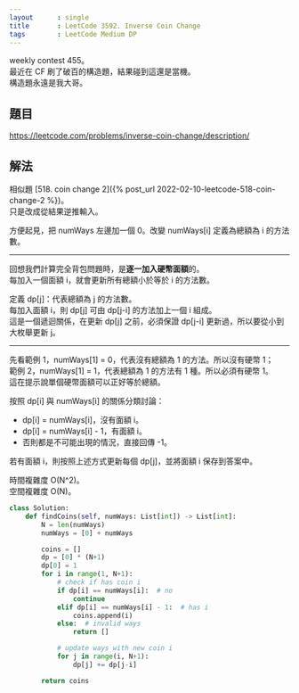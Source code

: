 ```yaml
---
layout      : single
title       : LeetCode 3592. Inverse Coin Change
tags        : LeetCode Medium DP
---
```

weekly contest 455。  
最近在 CF 刷了破百的構造題，結果碰到這還是當機。  
構造題永遠是我大哥。  

## 題目

<https://leetcode.com/problems/inverse-coin-change/description/>

## 解法

相似題 [518. coin change 2]({% post_url 2022-02-10-leetcode-518-coin-change-2 %})。  
只是改成從結果逆推輸入。  

方便起見，把 numWays 左邊加一個 0。改變 numWays[i] 定義為總額為 i 的方法數。  

---

回想我們計算完全背包問題時，是**逐一加入硬幣面額**的。  
每加入一個面額 i，就會更新所有總額小於等於 i 的方法數。  

定義 dp[j]：代表總額為 j 的方法數。  
每加入面額 i，則 dp[j] 可由 dp[j-i] 的方法加上一個 i 組成。  
這是一個遞迴關係，在更新 dp[j] 之前，必須保證 dp[j-i] 更新過，所以要從小到大枚舉更新 j。  

---

先看範例 1，numWays[1] = 0，代表沒有總額為 1 的方法。所以沒有硬幣 1；  
範例 2，numWays[1] = 1，代表總額為 1 的方法有 1 種。所以必須有硬幣 1。  
這在提示說單個硬幣面額可以正好等於總額。  

按照 dp[i] 與 numWays[i] 的關係分類討論：  

- dp[i] = numWays[i]，沒有面額 i。  
- dp[i] = numWays[i] - 1，有面額 i。  
- 否則都是不可能出現的情況，直接回傳 -1。  

若有面額 i，則按照上述方式更新每個 dp[j]，並將面額 i 保存到答案中。  

時間複雜度 O(N^2)。  
空間複雜度 O(N)。  

```python
class Solution:
    def findCoins(self, numWays: List[int]) -> List[int]:
        N = len(numWays)
        numWays = [0] + numWays

        coins = []
        dp = [0] * (N+1)
        dp[0] = 1
        for i in range(1, N+1):
            # check if has coin i
            if dp[i] == numWays[i]:  # no
                continue
            elif dp[i] == numWays[i] - 1:  # has i
                coins.append(i)
            else:  # invalid ways
                return []

            # update ways with new coin i
            for j in range(i, N+1):
                dp[j] += dp[j-i]

        return coins
```
